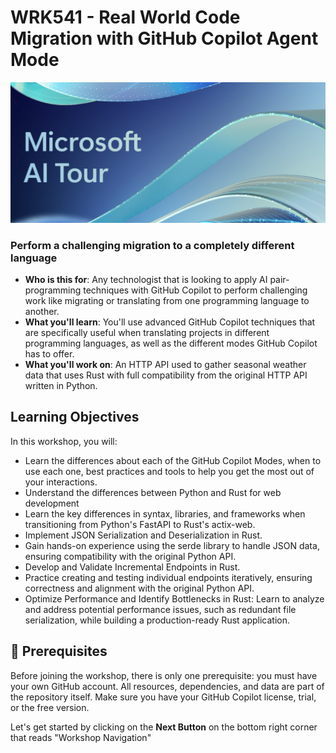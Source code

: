 # WRK541 - Real World Code Migration with GitHub Copilot Agent Mode

![Microsoft AI Tour Banner](./media/aitour-banner.png)

### Perform a challenging migration to a completely different language

- **Who is this for**: Any technologist that is looking to apply AI pair-programming techniques with GitHub Copilot to perform challenging work like migrating or translating from one programming language to another.
- **What you'll learn**: You'll use advanced GitHub Copilot techniques that are specifically useful when translating projects in different programming languages, as well as the different modes GitHub Copilot has to offer.
- **What you'll work on**: An HTTP API used to gather seasonal weather data that uses Rust with full compatibility from the original HTTP API written in Python.


## Learning Objectives 

In this workshop, you will:

  - Learn the differences about each of the GitHub Copilot Modes, when to use each one, best practices and tools to help you get the most out of your interactions.
  - Understand the differences between Python and Rust for web development
  - Learn the key differences in syntax, libraries, and frameworks when transitioning from Python's FastAPI to Rust's actix-web.
  - Implement JSON Serialization and Deserialization in Rust.
  - Gain hands-on experience using the serde library to handle JSON data, ensuring compatibility with the original Python API.
  - Develop and Validate Incremental Endpoints in Rust.
  - Practice creating and testing individual endpoints iteratively, ensuring correctness and alignment with the original Python API.
  - Optimize Performance and Identify Bottlenecks in Rust: Learn to analyze and address potential performance issues, such as redundant file serialization, while building a production-ready Rust application.

## 📣 Prerequisites

Before joining the workshop, there is only one prerequisite: you must have your own GitHub account. All resources, dependencies, and data are part of the repository itself. Make sure you have your GitHub Copilot license, trial, or the free version.

Let's get started by clicking on the **Next Button** on the bottom right corner that reads "Workshop Navigation"
